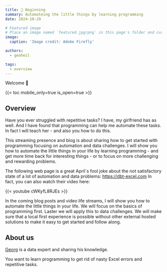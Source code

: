```yaml
---
title: 🎉 Beginning
summary: Automateing the little things by learning programming
date: 2024-10-29

# Featured image
# Place an image named `featured.jpg/png` in this page's folder and customize its options here.
image:
  caption: 'Image credit: Adobe Firefly'

authors:
  - geoheil

tags:
  - overview
---
```


Welcome 👋

{{< toc mobile_only=true is_open=true >}}

## Overview

Have you ever struggled with repetitive tasks? I have, my girlfriend has as well. 
And I have found that programming can help me automate these tasks.
In fact I will teach her - and also you how to do this.

This streaming presence and blog is about sharing how to get started with programming focusing on automation and data challenges.
I will show you how to automate the little things in your life by learning programming - and get more time back for interesting things - or to focus on more challenging and rewarding problems.

The following web page is a great April`s fool joke about the not satisfactory state of a lot of automation and data problems: https://dbt-excel.com In fact, you can also watch their video here:

{{< youtube cWKyfL8RJEs >}}

In the coming blog posts and video life streams, I will show you how to automate the little things in your life.
We will focus on the basics of programming first.
Laster we will apply this to data challenges.
We will make sure that a local first experience is possible without other external hosted solutions to make it easy to get started and follow along.

## About us

[Georg](https://georgheiler.com/) is a data expert and sharing his knowledge.

You want to learn programming to get rid of nasty Excel errors and repetitive tasks.
